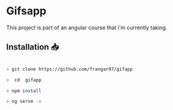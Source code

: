 # Gifsapp

This project is part of an angular course that i'm currently taking.

## Installation :inbox_tray:

```bash

> git clone https://github.com/frangar97/gifapp

>  cd  gifapp

> npm install

> ng serve -o

```